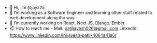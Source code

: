 - 👋 Hi, I’m @jayz25
- 👀 I’m working as a Software Engineer and learning other stuff related to web development along the way.
- 🌱 I’m currently working on React, Next JS, Django, Ember. 
- 📫 How to reach me - Mail: patiljayesh026@gmail.com
                       LinkedIn: https://www.linkedin.com/in/jayesh-patil-4064a41a6/

<!---
jayz25/jayz25 is a ✨ special ✨ repository because its `README.md` (this file) appears on your GitHub profile.
You can click the Preview link to take a look at your changes.
--->
